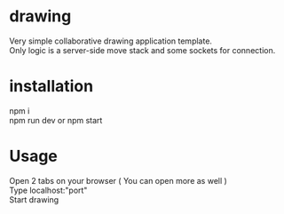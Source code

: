 # drawing
Very simple collaborative drawing application template. <br>
Only logic is a server-side move stack and some sockets for connection.
# installation
npm i <br>
npm run dev or npm start
# Usage
Open 2 tabs on your browser ( You can open more as well ) <br>
Type localhost:"port" <br>
Start drawing
